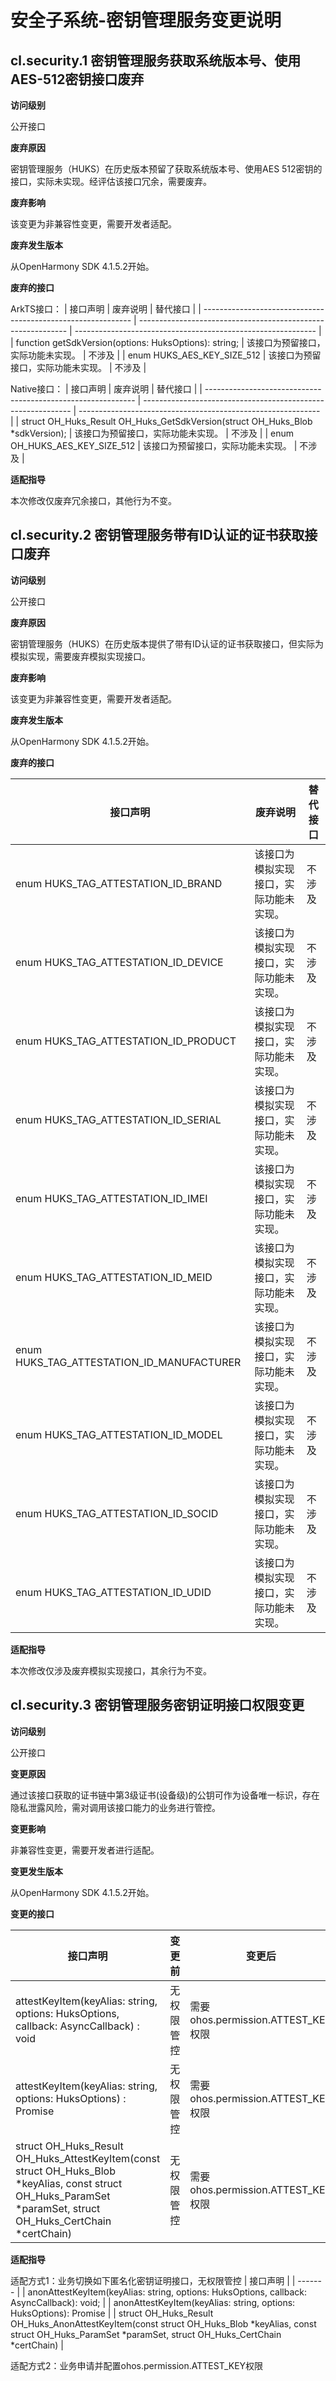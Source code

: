# 安全子系统-密钥管理服务变更说明

## cl.security.1  密钥管理服务获取系统版本号、使用AES-512密钥接口废弃

**访问级别**

公开接口

**废弃原因**

密钥管理服务（HUKS）在历史版本预留了获取系统版本号、使用AES 512密钥的接口，实际未实现。经评估该接口冗余，需要废弃。

**废弃影响**

该变更为非兼容性变更，需要开发者适配。

**废弃发生版本**

从OpenHarmony SDK 4.1.5.2开始。

**废弃的接口**

ArkTS接口：
| 接口声明                                                     | 废弃说明                                                     | 替代接口                                                     |
| ------------------------------------------------------------ | ------------------------------------------------------------ | ------------------------------------------------------------ |
| function getSdkVersion(options: HuksOptions): string; | 该接口为预留接口，实际功能未实现。             | 不涉及 |
| enum HUKS_AES_KEY_SIZE_512                           | 该接口为预留接口，实际功能未实现。                 | 不涉及          |

Native接口：
| 接口声明                                                     | 废弃说明                                                     | 替代接口                                                     |
| ------------------------------------------------------------ | ------------------------------------------------------------ | ------------------------------------------------------------ |
| struct OH_Huks_Result OH_Huks_GetSdkVersion(struct OH_Huks_Blob *sdkVersion); | 该接口为预留接口，实际功能未实现。             | 不涉及 |
| enum OH_HUKS_AES_KEY_SIZE_512                           | 该接口为预留接口，实际功能未实现。                 | 不涉及          |

**适配指导**

本次修改仅废弃冗余接口，其他行为不变。


## cl.security.2  密钥管理服务带有ID认证的证书获取接口废弃

**访问级别**

公开接口

**废弃原因**

密钥管理服务（HUKS）在历史版本提供了带有ID认证的证书获取接口，但实际为模拟实现，需要废弃模拟实现接口。

**废弃影响**

该变更为非兼容性变更，需要开发者适配。

**废弃发生版本**

从OpenHarmony SDK 4.1.5.2开始。

**废弃的接口**

| 接口声明                                                     | 废弃说明                                                     | 替代接口                                                     |
| ------------------------------------------------------------ | ------------------------------------------------------------ | ------------------------------------------------------------ |
| enum HUKS_TAG_ATTESTATION_ID_BRAND                           | 该接口为模拟实现接口，实际功能未实现。                 | 不涉及          |
| enum HUKS_TAG_ATTESTATION_ID_DEVICE                           | 该接口为模拟实现接口，实际功能未实现。                 | 不涉及          |
| enum HUKS_TAG_ATTESTATION_ID_PRODUCT                           | 该接口为模拟实现接口，实际功能未实现。                 | 不涉及          |
| enum HUKS_TAG_ATTESTATION_ID_SERIAL                           | 该接口为模拟实现接口，实际功能未实现。                 | 不涉及          |
| enum HUKS_TAG_ATTESTATION_ID_IMEI                           | 该接口为模拟实现接口，实际功能未实现。                 | 不涉及          |
| enum HUKS_TAG_ATTESTATION_ID_MEID                           | 该接口为模拟实现接口，实际功能未实现。                 | 不涉及          |
| enum HUKS_TAG_ATTESTATION_ID_MANUFACTURER                           | 该接口为模拟实现接口，实际功能未实现。                 | 不涉及          |
| enum HUKS_TAG_ATTESTATION_ID_MODEL                           | 该接口为模拟实现接口，实际功能未实现。                 | 不涉及          |
| enum HUKS_TAG_ATTESTATION_ID_SOCID                           | 该接口为模拟实现接口，实际功能未实现。                 | 不涉及          |
| enum HUKS_TAG_ATTESTATION_ID_UDID                           | 该接口为模拟实现接口，实际功能未实现。                 | 不涉及          |

**适配指导**

本次修改仅涉及废弃模拟实现接口，其余行为不变。


## cl.security.3  密钥管理服务密钥证明接口权限变更

**访问级别**

公开接口

**变更原因**

通过该接口获取的证书链中第3级证书(设备级)的公钥可作为设备唯一标识，存在隐私泄露风险，需对调用该接口能力的业务进行管控。

**变更影响**

非兼容性变更，需要开发者进行适配。

**变更发生版本**

从OpenHarmony SDK 4.1.5.2开始。

**变更的接口**

| 接口声明 | 变更前 | 变更后 |
| ------- | ----- | ------ |
| attestKeyItem(keyAlias: string, options: HuksOptions, callback: AsyncCallback<HuksReturnResult>) : void | 无权限管控 | 需要ohos.permission.ATTEST_KEY权限 |
| attestKeyItem(keyAlias: string, options: HuksOptions) : Promise<HuksReturnResult> | 无权限管控 | 需要ohos.permission.ATTEST_KEY权限 |
| struct OH_Huks_Result OH_Huks_AttestKeyItem(const struct OH_Huks_Blob *keyAlias, const struct OH_Huks_ParamSet *paramSet, struct OH_Huks_CertChain *certChain) | 无权限管控 | 需要ohos.permission.ATTEST_KEY权限 |

**适配指导**

适配方式1：业务切换如下匿名化密钥证明接口，无权限管控
| 接口声明 |
| ------- |
| anonAttestKeyItem(keyAlias: string, options: HuksOptions, callback: AsyncCallback<HuksReturnResult>): void; |
| anonAttestKeyItem(keyAlias: string, options: HuksOptions): Promise<HuksReturnResult> |
| struct OH_Huks_Result OH_Huks_AnonAttestKeyItem(const struct OH_Huks_Blob *keyAlias, const struct OH_Huks_ParamSet *paramSet, struct OH_Huks_CertChain *certChain) |

适配方式2：业务申请并配置ohos.permission.ATTEST_KEY权限
